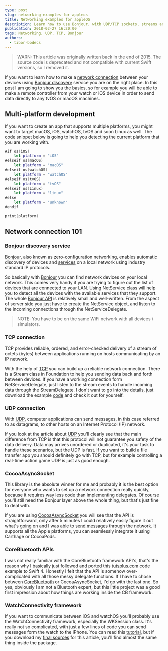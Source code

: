 ```yaml
---
type: post
slug: networking-examples-for-appleos
title: Networking examples for appleOS
description: Learn how to use Bonjour, with UDP/TCP sockets, streams and how to communicate through CoreBluetooth or the watch APIs.
publication: 2018-02-27 16:20:00
tags: Networking, UDP, TCP, Bonjour
authors:
  - tibor-bodecs
---
```


> WARN: This article was originally written back in the end of 2015. The source code is deprecated and not compatible with current Swift versions, so I removed it.

If you want to learn how to make a [network connection](https://developer.apple.com/library/mac/documentation/NetworkingInternet/Conceptual/NetworkingTopics/Articles/UsingSocketsandSocketStreams.html#//apple_ref/doc/uid/CH73-SW2) between your devices using [Bonjour discovery](https://help.dyn.com/bonjour-and-dns-discovery/) service you are on the right place. In this post I am going to show you the basics, so for example you will be able to make a remote controller from your watch or iOS device in order to send data directly to any tvOS or macOS machines.

## Multi-platform development

If you want to create an app that supports multiple platforms, you might want to target macOS, iOS, watchOS, tvOS and soon Linux as well. The code snippet below is going to help you detecting the current platform that you are working with.

```swift
#if os(iOS)
    let platform = "iOS"
#elseif os(macOS)
    let platform = "macOS"
#elseif os(watchOS)
    let platform = "watchOS"
#elseif os(tvOS)
    let platform = "tvOS"
#elseif os(Linux)
    let platform = "linux"
#else
    let platform = "unknown"
#endif

print(platform)
```

## Network connection 101

### Bonjour discovery service

[Bonjour](http://dev.eltima.com/post/99996366184/using-bonjour-in-swift), also known as zero-configuration networking, enables automatic discovery of devices and [services](https://developer.apple.com/library/ios/documentation/Networking/Conceptual/NSNetServiceProgGuide/Articles/PublishingServices.html) on a local network using industry standard IP protocols.

So basically with [Bonjour](https://developer.apple.com/bonjour/) you can find network devices on your local network. This comes very handy if you are trying to figure out the list of devices that are connected to your LAN. Using NetService class will help you to detect all the devices with the available services that they support. The whole [Bonjour API](http://code.tutsplus.com/tutorials/creating-a-game-with-bonjour-client-and-server-setup--mobile-16233) is relatively small and well-written. From the aspect of server side you just have to create the NetService object, and listen to the incoming connections through the NetServiceDelegate.

> NOTE: You have to be on the same WiFi network with all devices / simulators.

### TCP connection

TCP provides reliable, ordered, and error-checked delivery of a stream of octets (bytes) between applications running on hosts communicating by an IP network.

With the help of [TCP](https://en.wikipedia.org/wiki/Transmission_Control_Protocol) you can build up a reliable network connection. There is a Stream class in Foundation to help you sending data back and forth between devices. If you have a working connection form NetServiceDelegate, just listen to the stream events to handle incoming data through the StreamDelegate. I don't want to go into the details, just download the example [code](https://gitlab.com/theswiftdev/networking-for-appleos) and check it out for yourself.

### UDP connection

With [UDP](https://developer.apple.com/library/mac/samplecode/UDPEcho/Listings/Read_Me_About_UDPEcho_txt.html), computer applications can send messages, in this case referred to as datagrams, to other hosts on an Internet Protocol (IP) network.

If you look at the article about [UDP](https://en.wikipedia.org/wiki/User_Datagram_Protocol) you'll clearly see that the main difference from TCP is that this protocol will not guarantee you safety of the data delivery. Data may arrives unordered or duplicated, it's your task to handle these scenarios, but the UDP is fast. If you want to build a file transfer app you should definitely go with TCP, but for example controlling a real-time action game UDP is just as good enough.

### CocoaAsyncSocket

This library is the absolute winner for me and probably it is the best option for everyone who wants to set up a network connection really quickly, because it requires way less code than implementing delegates. Of course you'll still need the Bonjour layer above the whole thing, but that's just fine to deal with.

If you are using [CocoaAsyncSocket](https://github.com/robbiehanson/CocoaAsyncSocket) you will see that the API is straightforward, only after 5 minutes I could relatively easily figure it out what's going on and I was able to [send messages](http://beej.us/net2/html/index.html) through the network. It supports all the Apple platforms, you can seamlessly integrate it using Carthage or CocoaPods.

### CoreBluetooth APIs

I was not really familiar with the CoreBluetooth framework API's, that's the reason why I basically just followed and ported this [tutsplus.com](https://code.tutsplus.com/tutorials/ios-7-sdk-core-bluetooth-theoretical-overview--mobile-20728) code example to Swift 4. Honestly I felt that the API is somehow over-complicated with all those messy delegate functions. If I have to chose between [CoreBluetooth](http://code.tutsplus.com/tutorials/ios-7-sdk-core-bluetooth-practical-lesson--mobile-20741) or CocoaAsyncSocket, I'd go with the last one. So yes, obviously I am not a Bluetooth expert, but this little project was a good first impression about how things are working inside the CB framework.

### WatchConnectivity framework

If you want to communicate between iOS and watchOS you'll probably use the WatchConnectivity framework, especially the WKSession class. It's really not so complicated, with just a few lines of code you can send messages form the watch to the iPhone. You can read this [tutorial](https://www.hackingwithswift.com/read/37/8/communicating-between-ios-and-watchos-wcsession), but if you download my [final sources](https://gitlab.com/theswiftdev/networking-for-appleos) for this article, you'll find almost the same thing inside the package.
